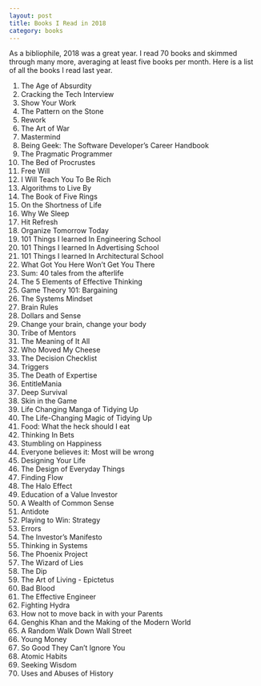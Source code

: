 ```yaml
---
layout: post
title: Books I Read in 2018
category: books
---
```


As a bibliophile, 2018 was a great year. I read 70 books and skimmed through many more, averaging at least five books per month. Here is a list of all the books I read last year.

1. The Age of Absurdity
2. Cracking the Tech Interview
3. Show Your Work
4. The Pattern on the Stone
5. Rework
6. The Art of War
7. Mastermind
8. Being Geek: The Software Developer’s Career Handbook
9. The Pragmatic Programmer
10. The Bed of Procrustes
11. Free Will
12. I Will Teach You To Be Rich
13. Algorithms to Live By
14. The Book of Five Rings
15. On the Shortness of Life
16. Why We Sleep
17. Hit Refresh
18. Organize Tomorrow Today
19. 101 Things I learned In Engineering School
20. 101 Things I learned In Advertising School
21. 101 Things I learned In Architectural School
22. What Got You Here Won’t Get You There
23. Sum: 40 tales from the afterlife
24. The 5 Elements of Effective Thinking
25. Game Theory 101: Bargaining
26. The Systems Mindset
27. Brain Rules
28. Dollars and Sense
29. Change your brain, change your body
30. Tribe of Mentors
31. The Meaning of It All
32. Who Moved My Cheese
33. The Decision Checklist
34. Triggers
35. The Death of Expertise
36. EntitleMania
37. Deep Survival
38. Skin in the Game
39. Life Changing Manga of Tidying Up
40. The Life-Changing Magic of Tidying Up
41. Food: What the heck should I eat
42. Thinking In Bets
43. Stumbling on Happiness
44. Everyone believes it: Most will be wrong
45. Designing Your Life
46. The Design of Everyday Things
47. Finding Flow
48. The Halo Effect
49. Education of a Value Investor
50. A Wealth of Common Sense
51. Antidote
52. Playing to Win: Strategy
53. Errors
54. The Investor’s Manifesto
55. Thinking in Systems
56. The Phoenix Project
57. The Wizard of Lies
58. The Dip
59. The Art of Living - Epictetus
60. Bad Blood
61. The Effective Engineer
62. Fighting Hydra
63. How not to move back in with your Parents
64. Genghis Khan and the Making of the Modern World
65. A Random Walk Down Wall Street
66. Young Money
67. So Good They Can’t Ignore You
68. Atomic Habits
69. Seeking Wisdom
70. Uses and Abuses of History